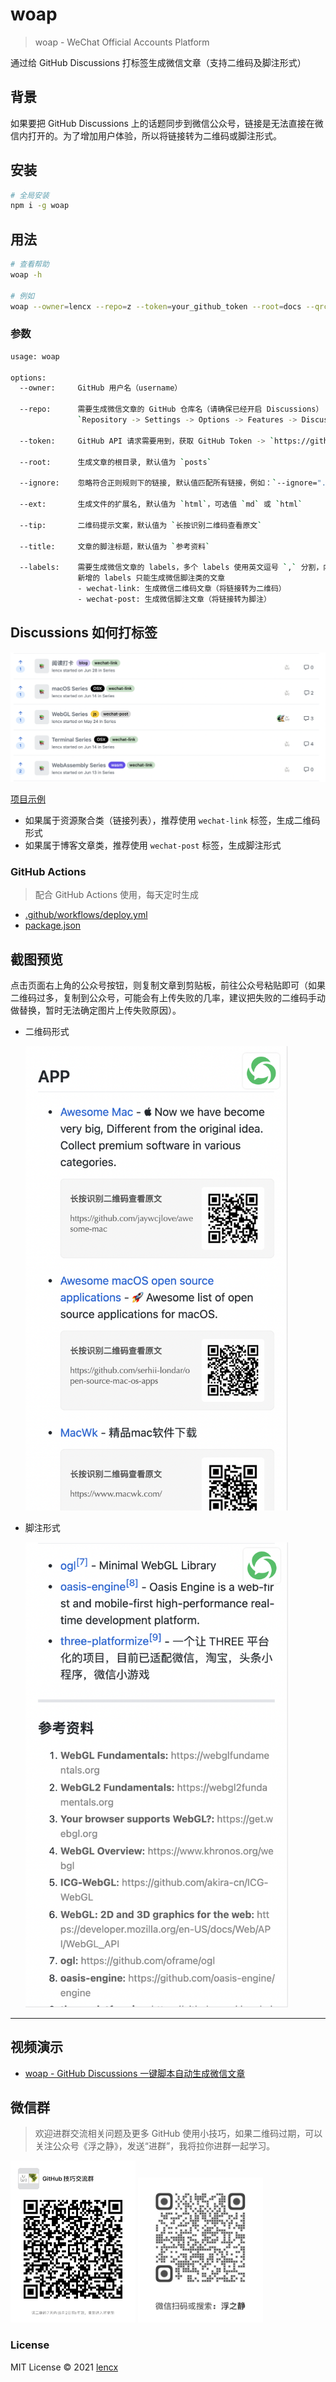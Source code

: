 # woap

> woap - WeChat Official Accounts Platform

通过给 GitHub Discussions 打标签生成微信文章（支持二维码及脚注形式）

## 背景

如果要把 GitHub Discussions 上的话题同步到微信公众号，链接是无法直接在微信内打开的。为了增加用户体验，所以将链接转为二维码或脚注形式。

## 安装

```bash
# 全局安装
npm i -g woap
```

## 用法

```bash
# 查看帮助
woap -h

# 例如
woap --owner=lencx --repo=z --token=your_github_token --root=docs --qrcode-tip=识别二维码
```

### 参数

```bash
usage: woap

options:
  --owner:     GitHub 用户名（username）

  --repo:      需要生成微信文章的 GitHub 仓库名（请确保已经开启 Discussions）
               `Repository -> Settings -> Options -> Features -> Discussions`

  --token:     GitHub API 请求需要用到，获取 GitHub Token -> `https://github.com/settings/tokens/new`

  --root:      生成文章的根目录, 默认值为 `posts`

  --ignore:    忽略符合正则规则下的链接, 默认值匹配所有链接，例如：`--ignore=".(gif|mp4)$"`

  --ext:       生成文件的扩展名, 默认值为 `html`，可选值 `md` 或 `html`

  --tip:       二维码提示文案，默认值为 `长按识别二维码查看原文`

  --title:     文章的脚注标题，默认值为 `参考资料`

  --labels:    需要生成微信文章的 labels，多个 labels 使用英文逗号 `,` 分割，内置 `wechat-link,wechat-post`
               新增的 labels 只能生成微信脚注类的文章
               - wechat-link: 生成微信二维码文章（将链接转为二维码）
               - wechat-post: 生成微信脚注文章（将链接转为脚注）
```

## Discussions 如何打标签

![discussions](./assets/discussions.png)

[项目示例](https://github.com/lencx/z/discussions)

- 如果属于资源聚合类（链接列表），推荐使用 `wechat-link` 标签，生成二维码形式
- 如果属于博客文章类，推荐使用 `wechat-post` 标签，生成脚注形式

### GitHub Actions

> 配合 GitHub Actions 使用，每天定时生成

- [.github/workflows/deploy.yml](https://github.com/lencx/z/blob/main/.github/workflows/deploy.yml#L22)
- [package.json](https://github.com/lencx/z/blob/main/package.json#L14)

## 截图预览

点击页面右上角的公众号按钮，则复制文章到剪贴板，前往公众号粘贴即可（如果二维码过多，复制到公众号，可能会有上传失败的几率，建议把失败的二维码手动做替换，暂时无法确定图片上传失败原因）。

- 二维码形式

  <img width="420" src="./assets/qrcode.png" alt="二维码形式" />

- 脚注形式

  <img width="420" src="./assets/footnotes.png" alt="脚注形式" />

---

## 视频演示

- [woap - GitHub Discussions 一键脚本自动生成微信文章](https://www.bilibili.com/video/BV1Ab4y1r7uE?share_source=copy_web)

## 微信群

> 欢迎进群交流相关问题及更多 GitHub 使用小技巧，如果二维码过期，可以关注公众号《浮之静》，发送“进群”，我将拉你进群一起学习。

<img width="200" src="./assets/qun.jpg" alt="微信群" /> <img width="200" src="./assets/fzj-qrcode.png" alt="公众号：浮之静" />

### License

MIT License © 2021 [lencx](https://github.com/lencx)